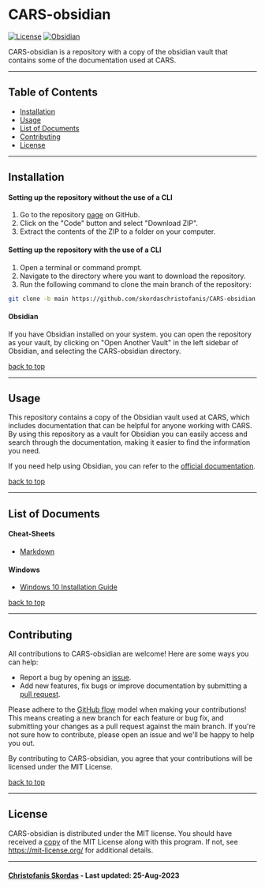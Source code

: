 # CARS-obsidian

[![License](https://img.shields.io/badge/license-MIT-orange.svg)](LICENSE) [![Obsidian](https://img.shields.io/badge/vault-Obsidian-8a6bef.svg?logo=obsidian)](https://obsidian.md/)

CARS-obsidian is a repository with a copy of the obsidian vault that contains some of the documentation used at CARS.

------------
## Table of Contents

- [Installation](#installation)
- [Usage](#usage)
- [List of Documents](#list%20of%20documents)
- [Contributing](#contributing)
- [License](#license)

------------
## Installation

#### Setting up the repository without the use of a CLI
1. Go to the repository [page](https://github.com/skordaschristofanis/CARS-obsidian) on GitHub.
2. Click on the "Code" button and select "Download ZIP".
3. Extract the contents of the ZIP to a folder on your computer.

#### Setting up the repository with the use of a CLI
1. Open a terminal or command prompt.
2. Navigate to the directory where you want to download the repository.
3. Run the following command to clone the main branch of the repository:

```bash
git clone -b main https://github.com/skordaschristofanis/CARS-obsidian.git
```

#### Obsidian
If you have Obsidian installed on your system. you can open the repository as your vault, by clicking on "Open Another Vault" in the left sidebar of Obsidian, and selecting the CARS-obsidian directory.

[back to top](#table%20of%20contents)

------------
## Usage

This repository contains a copy of the Obsidian vault used at CARS, which includes documentation that can be helpful for anyone working with CARS. By using this repository as a vault for Obsidian you can easily access and search through the documentation, making it easier to find the information you need.

If you need help using Obsidian, you can refer to the [official documentation](https://help.obsidian.md/).

[back to top](#table%20of%20contents)

------------
## List of Documents

#### Cheat-Sheets

- [Markdown](docs/cheat-sheets/markdown.md)

#### Windows
- [Windows 10 Installation Guide](docs/windows/Windows-10-install.md)

[back to top](#table%20of%20contents)

------------
## Contributing

All contributions to CARS-obsidian are welcome! Here are some ways you can help:
- Report a bug by opening an [issue](https://github.com/skordaschristofanis/CARS-obsidian/issues).
- Add new features, fix bugs or improve documentation by submitting a [pull request](https://github.com/skordaschristofanis/CARS-obsidian/pulls).

Please adhere to the [GitHub flow](https://docs.github.com/en/get-started/quickstart/github-flow) model when making your contributions! This means creating a new branch for each feature or bug fix, and submitting your changes as a pull request against the main branch. If you're not sure how to contribute, please open an issue and we'll be happy to help you out.

By contributing to CARS-obsidian, you agree that your contributions will be licensed under the MIT License.

[back to top](#table%20of%20contents)

------------
## License

CARS-obsidian is distributed under the MIT license. You should have received a [copy](LICENSE) of the MIT License along with this program. If not, see https://mit-license.org/ for additional details.

------------
#### [Christofanis Skordas](mailto:skordasc@uchicago.edu) - Last updated: 25-Aug-2023